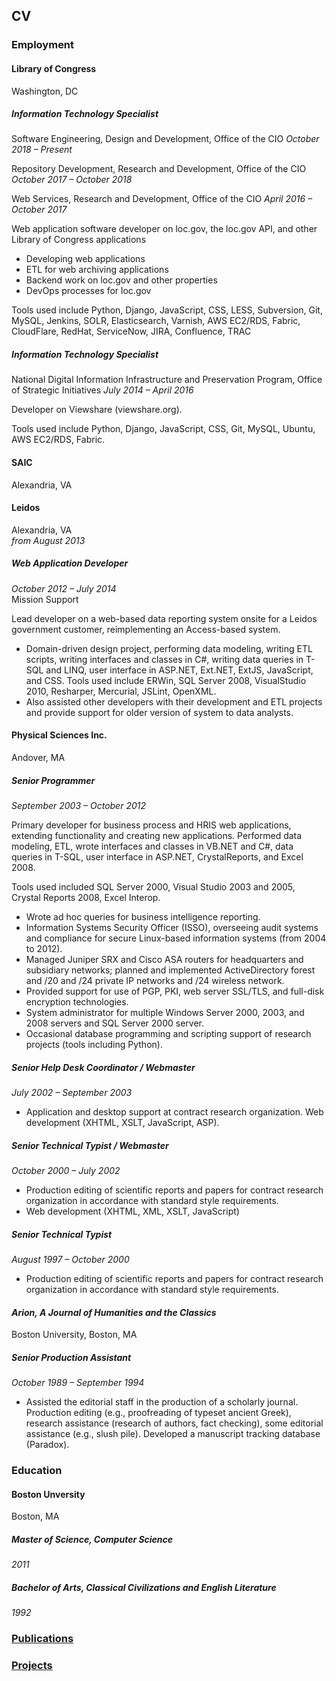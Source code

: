 ## CV

### Employment 

#### Library of Congress
Washington, DC

##### Information Technology Specialist
Software Engineering, Design and Development, Office of the CIO
_October 2018 – Present_  

Repository Development, Research and Development, Office of the CIO
_October 2017 – October 2018_  

Web Services, Research and Development, Office of the CIO 
_April 2016 – October 2017_  

Web application software developer on loc.gov, the loc.gov API, and other Library of Congress 
applications

* Developing web applications
* ETL for web archiving applications
* Backend work on loc.gov and other properties
* DevOps processes for loc.gov 

Tools used include Python, Django, JavaScript, CSS, LESS, Subversion, Git, 
MySQL, Jenkins, SOLR, Elasticsearch, Varnish, AWS EC2/RDS, Fabric, CloudFlare, 
RedHat, ServiceNow, JIRA, Confluence, TRAC

##### Information Technology Specialist
National Digital Information Infrastructure and Preservation Program, 
Office of Strategic Initiatives 
_July 2014 – April 2016_  

Developer on Viewshare (viewshare.org).

Tools used include Python, Django, JavaScript, CSS, Git, MySQL, Ubuntu, 
AWS EC2/RDS, Fabric.

#### SAIC
Alexandria, VA  

#### Leidos
Alexandria, VA  
_from August 2013_

##### Web Application Developer
_October 2012 – July 2014_  
Mission Support

Lead developer on a web-based data reporting system onsite for a Leidos 
government customer, reimplementing an Access-based system. 

* Domain-driven design project, performing data modeling, writing ETL scripts, 
  writing interfaces and classes in C#, writing data queries in T-SQL and LINQ, 
  user interface in ASP.NET, Ext.NET, ExtJS, JavaScript, and CSS. Tools used 
  include ERWin, SQL Server 2008, VisualStudio 2010, Resharper, Mercurial, 
  JSLint, OpenXML.
* Also assisted other developers with their development and ETL projects and 
  provide support for older version of system to data analysts.

#### Physical Sciences Inc.
Andover, MA

##### Senior Programmer
_September 2003 – October 2012_  

Primary developer for business process and HRIS web applications, extending 
functionality and creating new applications. Performed data modeling, ETL, 
wrote interfaces and classes in VB.NET and C#, data queries in T-SQL, user 
interface in ASP.NET, CrystalReports, and Excel 2008. 

Tools used included SQL Server 2000, Visual Studio 2003 and 2005, 
Crystal Reports 2008, Excel Interop.

* Wrote ad hoc queries for business intelligence reporting.
* Information Systems Security Officer (ISSO), overseeing audit systems and 
  compliance for secure Linux-­based information systems (from 2004 to 2012).
* Managed Juniper SRX and Cisco ASA routers for headquarters and subsidiary 
  networks; planned and implemented ActiveDirectory forest and /20 and /24 
  private IP networks and /24 wireless network.
* Provided support for use of PGP, PKI, web server SSL/TLS, and full-disk 
  encryption technologies.
* System administrator for multiple Windows Server 2000, 2003, and 2008 
  servers and SQL Server 2000 server.
* Occasional database programming and scripting support of research projects 
  (tools including Python).

##### Senior Help Desk Coordinator / Webmaster
_July 2002 – September 2003_  

* Application and desktop support at contract research organization. Web 
  development (XHTML, XSLT, JavaScript, ASP).

##### Senior Technical Typist / Webmaster
_October 2000 – July 2002_  

* Production editing of scientific reports and papers for contract research 
  organization in accordance with standard style requirements.
* Web development (XHTML, XML, XSLT, JavaScript)

##### Senior Technical Typist
_August 1997 – October 2000_  

* Production editing of scientific reports and papers for contract research 
  organization in accordance with standard style requirements.

#### _Arion, A Journal of Humanities and the Classics_
Boston University, Boston, MA

##### Senior Production Assistant
_October 1989 – September 1994_  

* Assisted the editorial staff in the production of a scholarly journal. 
  Production editing (e.g., proofreading of typeset ancient Greek), research 
  assistance (research of authors, fact checking), some editorial assistance 
  (e.g., slush pile). Developed a manuscript tracking database (Paradox).

### Education

#### Boston Unversity 
Boston, MA 

##### Master of Science, Computer Science
_2011_

##### Bachelor of Arts, Classical Civilizations and English Literature
_1992_

### [Publications](./publications/)

### [Projects](./projects)
